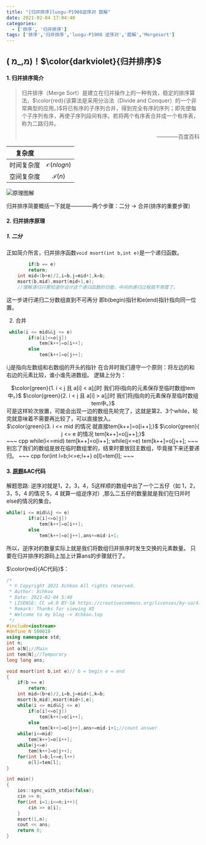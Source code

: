 ```yaml
---
title: "[归并排序]luogu-P1908逆序对 题解"
date: 2021-02-04 17:04:40 
categories: 
  - ['排序', '归并排序']
tags: ['排序','归并排序','luogu-P1908 逆序对','题解','Mergesort']
---
```


## ( מּ,_מּ)！$\color{darkviolet}{归并排序}$

#### 1. 归并排序简介
> 归并排序（Merge Sort）是建立在归并操作上的一种有效，稳定的排序算法，$\color{red}{该算法是采用分治法（Divide and Conquer）的一个非常典型的应用。}$将已有序的子序列合并，得到完全有序的序列；即先使每个子序列有序，再使子序列段间有序。若将两个有序表合并成一个有序表，称为二路归并。<p align="right">————百度百科</p>

| 复杂度 |  |
| :-------: | :------------------: |
| 时间复杂度 | $\mathcal{O}(nlogn)$ |
| 空间复杂度 | $\mathcal{T}(n)$ |

<img src="/img/post/MergeSort_2021-02-04/mergesort.webp" alt ="原理图解" />

归并排序简要概括一下就是————两个步骤：二分 -> 合并(排序的重要步骤)

#### 2. 归并排序原理

##### 1. 二分
正如简介所言，归并排序函数`void msort(int b,int e)`是一个递归函数。
~~~ cpp
        if(b == e)
		return;
    int mid=(b+e)/2,i=b,j=mid+1,k=b;
    msort(b,mid),msort(mid+1,e);
    //理解递归只需知道你设计这个递归函数的功能，中间的递归过程就不用管了。
~~~
这一步进行递归二分数组直到不可再分 即b(begin)指针和e(end)指针指向同一位置。

2. 合并
~~~ cpp
 while(i <= mid&&j <= e)
    	if(o[i]<=o[j])
    		tem[k++]=o[i++];
    	else
    		tem[k++]=o[j++];

~~~
i,j是指向左数组和右数组的开头的指针
在合并时我们遵守一个原则：将左边的和右边的元素比较，谁小谁先进数组。
逻辑上分为：
<center>
$\color{green}{1. i < j 且 a[i] < a[j]时 我们将i指向的元素保存至临时数组tem中。}$
$\color{green}{2. i < j 且 a[i] > a[j]时 我们将j指向的元素保存至临时数组tem中。}$
</center>
可是这样轮次放置，可能会出现一边的数组先轮完了，这就是第2、3个while，轮完就意味着不需要再比较了，可以直接放入。
<center>$\color{green}{3. i <= mid 的情况 就直接tem[k++]=o[i++];}$
$\color{green}{   j <= e 的情况   tem[k++]=o[j++];}$</center>
~~~ cpp
    while(i<=mid)
    	tem[k++]=o[i++];
    while(j<=e)
    	tem[k++]=o[j++];
~~~
别忘了我们的数组是放在临时数组里的，结束时要放回主数组，毕竟接下来还要递归。
~~~ cpp
    for(int l=b;l<=e;l++)
    	o[l]=tem[l];
~~~


#### 3. [原题](https://www.luogu.com.cn/problem/P1908)&AC代码

解题思路:
逆序对就是$1，2，3，4，5$这样顺的数组中出了一个二五仔（如 ${1，2，3，5，4}$ 的情况 ${5，4}$ 就算一组逆序对）,那么二五仔的数量就是我们在归并时else的情况的集合。
~~~ cpp
while(i <= mid&&j <= e)
    	if(o[i]<=o[j])
    		tem[k++]=o[i++];
    	else
    		tem[k++]=o[j++],ans+=mid-i+1;
~~~
所以，逆序对的数量实际上就是我们将数组归并排序时发生交换的元素数量。
只要在归并排序的源码上加上计算ans的步骤就行了。

$\color{red}{AC代码}$：
~~~ c++
/*
 * © Copyright 2021 Xchkoo All rights reserved.
 * Author: Xchkoo
 * Date: 2021-02-04 5:40
 * LISENSE: CC v4.0 BY-SA https://creativecommons.org/licenses/by-sa/4.0/deed.zh
 * Remark: Thanks for viewing XD
 * Welcome to my blog -> Xchkoo.top 
 */
#include<iostream>
#define N 500010
using namespace std;
int n;
int o[N];//Main
int tem[N];//Temporary
long long ans;

void msort(int b,int e)// b = begin e = end
{
    if(b == e)
		return;
    int mid=(b+e)/2,i=b,j=mid+1,k=b;
    msort(b,mid),msort(mid+1,e);
    while(i <= mid&&j <= e)
    	if(o[i]<=o[j])
    		tem[k++]=o[i++];
    	else
    		tem[k++]=o[j++],ans+=mid-i+1;//count answer
    while(i<=mid)
    	tem[k++]=o[i++];
    while(j<=e)
    	tem[k++]=o[j++];
    for(int l=b;l<=e;l++)
    	o[l]=tem[l];
}           

int main()
{
    ios::sync_with_stdio(false);
    cin >> n;
    for(int i=1;i<=n;i++){
        cin >> o[i];
    }
    msort(1,n);
    cout << ans;
    return 0;
}

~~~